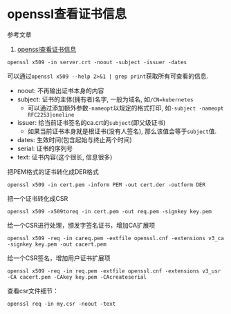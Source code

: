 # openssl查看证书信息

参考文章

1. [openssl查看证书信息](https://blog.51cto.com/wemux/5564119)

```
​openssl x509 -in server.crt -noout -subject -issuer -dates
```

可以通过`​openssl x509 --help 2>&1 | grep print`获取所有可查看的信息.

- noout: 不再输出证书本身的内容
- subject: 证书的主体(拥有者)名字, 一般为域名, 如`/CN=kubernetes`
    - 可以通过添加额外参数`-nameopt`以规定的格式打印, 如`-subject -nameopt RFC2253|oneline`
- issuer: 给当前证书签名的ca.crt的`subject`(即父级证书)
    - 如果当前证书本身就是根证书(没有人签名), 那么该值会等于`subject`值.
- dates: 生效时间(包含起始与终止两个时间)
- serial: 证书的序列号
- text: 证书内容(这个很长, 信息很多)


把PEM格式的证书转化成DER格式

```
​openssl x509 -in cert.pem -inform PEM -out cert.der -outform DER
```

把⼀个证书转化成CSR

```
​openssl x509 -x509toreq -in cert.pem -out req.pem -signkey key.pem
```

给⼀个CSR进⾏处理，颁发字签名证书，增加CA扩展项

```
​openssl x509 -req -in careq.pem -extfile openssl.cnf -extensions v3_ca -signkey key.pem -out cacert.pem
```

给⼀个CSR签名，增加⽤户证书扩展项

```
​openssl x509 -req -in req.pem -extfile openssl.cnf -extensions v3_usr -CA cacert.pem -CAkey key.pem -CAcreateserial
```

查看csr⽂件细节：

```
​openssl req -in my.csr -noout -text
```
